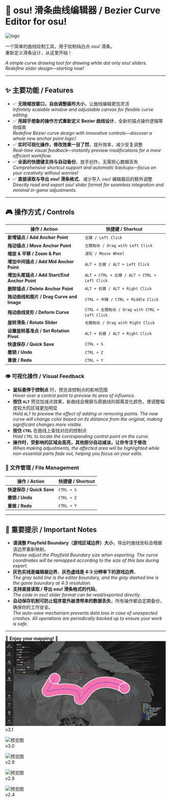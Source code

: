 # 🎨 osu! 滑条曲线编辑器 / Bezier Curve Editor for osu!

![logo](https://github.com/Scatola-desu/Bezier-Curve-Editor-for-osu-/blob/main/icon.png)

一个简单的曲线绘制工具，用于绘制纯白点 osu! 滑条。  
重新定义滑条设计，从这里开始！

*A simple curve drawing tool for drawing white dot only osu! sliders.  
Redefine slider design—starting now!*

---

## ✨ 主要功能 / Features  
- ✅ **无限缩放窗口，自由调整画布大小**，让曲线编辑更加灵活  
  *Infinitely scalable window and adjustable canvas for flexible curve editing.*  
- ✅ **用超乎想象的操作方式重新定义 Bezier 曲线设计**，全新的锚点操作逻辑等你探索  
  *Redefine Bezier curve design with innovative controls—discover a whole new anchor point logic!*  
- ✅ **实时可视化操作，修改效果一目了然**，提升效率，减少反复调整  
  *Real-time visual feedback—instantly preview modifications for a more efficient workflow.*  
- ✅ **全面的快捷键支持与自动备份**，放手创作，无需担心数据丢失  
  *Comprehensive shortcut support and automatic backups—focus on your creativity without worries!*  
- ✅ **直接读取与导出 osu! 滑条格式**，减少导入 osu! 编辑器后的额外调整  
  *Directly read and export osu! slider format for seamless integration and minimal in-game adjustments.*  

---

## 🎮 操作方式 / Controls  

| 操作 / Action | 快捷键 / Shortcut |
|--------------|----------------|
| **新增锚点 / Add Anchor Point** | `左键 / Left Click` |
| **拖动锚点 / Move Anchor Point** | `左键拖动 / Drag with Left Click` |
| **缩放 & 平移 / Zoom & Pan** | `滚轮 / Mouse Wheel` |
| **增加中间锚点 / Add Mid Anchor Point** | `ALT + 左键 / ALT + Left Click` |
| **增加头尾锚点 / Add Start/End Anchor Point** | `ALT + CTRL + 左键 / ALT + CTRL + Left Click` |
| **删除锚点 / Delete Anchor Point** | `ALT + 右键 / ALT + Right Click` |
| **拖动曲线和图片 / Drag Curve and Image** | `CTRL + 中键 / CTRL + Middle Click` |
| **拖动曲线变形 / Deform Curve** | `CTRL + 左键拖动 / Drag with CTRL + Left Click` |
| **旋转滑条 / Rotate Slider** | `右键拖动 / Drag with Right Click` |
| **设置旋转基准点 / Set Rotation Pivot** | `ALT + 右键 / ALT + Right Click` |
| **快速保存 / Quick Save** | `CTRL + S` |
| **撤销 / Undo** | `CTRL + Z` |
| **重做 / Redo** | `CTRL + Y` |

### 👁️ 可视化操作 / Visual Feedback  
- **鼠标悬停于控制点** 时，预览该控制点的影响范围  
  *Hover over a control point to preview its area of influence.*  
- **按住 `ALT`** 预览加减点效果，新曲线会根据与原曲线的距离变化颜色，使调整幅度较大的区域更加明显  
  *Hold `ALT` to preview the effect of adding or removing points. The new curve will change color based on its distance from the original, making significant changes more visible.*  
- **按住 `CTRL`** 在曲线上查找对应的控制点  
  *Hold `CTRL` to locate the corresponding control point on the curve.*  
- **操作时，受影响的区域会高亮，其他部分自动减淡，让你专注于修改**  
  *When making adjustments, the affected area will be highlighted while non-essential parts fade out, helping you focus on your edits.*  

### 💾 文件管理 / File Management  
| 操作 / Action | 快捷键 / Shortcut |
|--------------|----------------|
| **快速保存 / Quick Save** | `CTRL + S` |
| **撤销 / Undo** | `CTRL + Z` |
| **重做 / Redo** | `CTRL + Y` |

---

## 📏 重要提示 / Important Notes  
- **请调整 Playfield Boundary（游戏区域边界）大小**，导出时曲线坐标会根据该边界重新映射。  
  *Please adjust the Playfield Boundary size when exporting. The curve coordinates will be remapped according to the size of this box during export.*  
- **灰色实线是编辑器边界**，**灰色虚线是 4:3 分辨率下的游戏边界**。  
  *The gray solid line is the editor boundary, and the gray dashed line is the game boundary at 4:3 resolution.*  
- **支持直接读取 / 导出 osu! 滑条格式的代码**。  
  *The code in osu! slider format can be read/exported directly.*  
- **自动保存机制可防止程序意外崩溃带来的数据丢失**，所有操作都会定期备份，确保你的工作安全。  
  *The auto-save mechanism prevents data loss in case of unexpected crashes. All operations are periodically backed up to ensure your work is safe.*  
---

🚀 **Enjoy your mapping! 🎵**  
![预览图](https://github.com/Scatola-desu/Bezier-Curve-Editor-for-osu/blob/main/images/v3.1.png)
v3.1

![预览图](https://github.com/Scatola-desu/Bezier-Curve-Editor-for-osu-/blob/main/images/Curve_Deformation.gif)   
v3.0  

![预览图](https://github.com/Scatola-desu/Bezier-Curve-Editor-for-osu-/blob/main/images/v2.9.png)  
v2.9  

![预览图](https://github.com/Scatola-desu/Bezier-Curve-Editor-for-osu-/blob/main/images/v2.8.png)  
v2.8  

![预览图](https://github.com/Scatola-desu/Bezier-Curve-Editor-for-osu-/blob/main/images/v2.4.png)  
v2.4  
